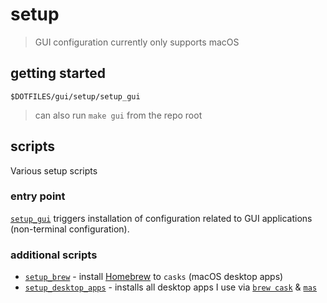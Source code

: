 # setup

> GUI configuration currently only supports macOS

## getting started

```shell
$DOTFILES/gui/setup/setup_gui
```

> can also run `make gui` from the repo root

## scripts

Various setup scripts

### entry point

[`setup_gui`](./setup_gui) triggers installation of configuration related to GUI applications (non-terminal configuration).

### additional scripts

- [`setup_brew`](./setup_brew) - install [Homebrew](https://brew.sh) to `casks` (macOS desktop apps)
- [`setup_desktop_apps`](./setup_desktop_apps) - installs all desktop apps I use via [`brew cask`](https://github.com/Homebrew/homebrew-cask/) & [`mas`](https://github.com/mas-cli/mas)
